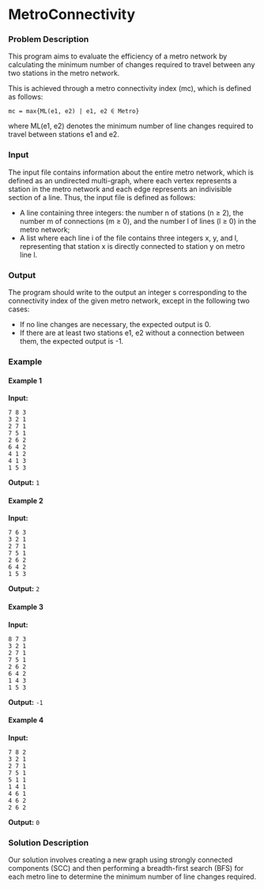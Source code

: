 # MetroConnectivity
### Problem Description
This program aims to evaluate the efficiency of a metro network by calculating the minimum number of changes required to travel between any two stations in the metro network.

This is achieved through a metro connectivity index (mc), which is defined as follows:
```
mc = max{ML(e1, e2) | e1, e2 ∈ Metro}
```
where ML(e1, e2) denotes the minimum number of line changes required to travel between stations e1 and e2.

### Input
The input file contains information about the entire metro network, which is defined as an undirected multi-graph, where each vertex represents a station in the metro network and each edge represents an indivisible section of a line. Thus, the input file is defined as follows:
- A line containing three integers: the number n of stations (n ≥ 2), the number m of connections (m ≥ 0), and the number l of lines (l ≥ 0) in the metro network;
- A list where each line i of the file contains three integers x, y, and l, representing that station x is directly connected to station y on metro line l.

### Output
The program should write to the output an integer s corresponding to the connectivity index of the given metro network, except in the following two cases:
- If no line changes are necessary, the expected output is 0.
- If there are at least two stations e1, e2 without a connection between them, the expected output is -1.

### Example
#### Example 1
**Input:**
```
7 8 3
3 2 1
2 7 1
7 5 1
2 6 2
6 4 2
4 1 2
4 1 3
1 5 3
```
**Output:**
`1`

#### Example 2
**Input:**
```
7 6 3
3 2 1
2 7 1
7 5 1
2 6 2
6 4 2
1 5 3
```
**Output:**
`2`

#### Example 3
**Input:**
```
8 7 3
3 2 1
2 7 1
7 5 1
2 6 2
6 4 2
1 4 3
1 5 3
```
**Output:**
`-1`

#### Example 4
**Input:**
```
7 8 2
3 2 1
2 7 1
7 5 1
5 1 1
1 4 1
4 6 1
4 6 2
2 6 2
```
**Output:**
`0`

### Solution Description
Our solution involves creating a new graph using strongly connected components (SCC) and then performing a breadth-first search (BFS) for each metro line to determine the minimum number of line changes required.
